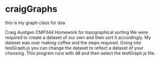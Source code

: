# craigGraphs
this is my graph class for dsa

Craig Austgen
CMP344
Homework for topographical sorting
We were required to create a dataset of our own and then sort it accordingly.
My dataset was over making coffee and the steps required.
Going into testGraph.js you can change the dataset to reflect a dataset of your choosing.  This program runs with d8 and then select the testGraph.js file.
